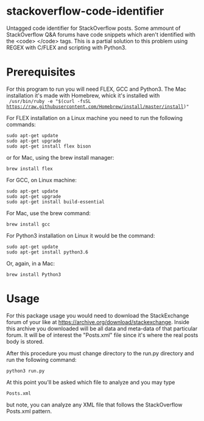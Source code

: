 # stackoverflow-code-identifier
Untagged code identifier for StackOverflow posts.
Some ammount of StackOverflow Q&A forums have code snippets which aren't identified with the &lt;code&gt; &lt;/code&gt; tags. This is a partial solution to this problem using REGEX with C/FLEX and scripting with Python3.

# Prerequisites

For this program to run you will need FLEX, GCC and Python3.
The Mac installation it's made with Homebrew, whick it's installed with  
<code>
/usr/bin/ruby -e "$(curl -fsSL https://raw.githubusercontent.com/Homebrew/install/master/install)"
</code>

For FLEX installation on a Linux machine you need to run the following commands:
  ```
  sudo apt-get update 
  sudo apt-get upgrade 
  sudo apt-get install flex bison
  ```
  or for Mac, using the brew install manager:
  ```
  brew install flex
  ```

For GCC, on Linux machine:
  ```
  sudo apt-get update
  sudo apt-get upgrade
  sudo apt-get install build-essential
  ```
  For Mac, use the brew command:
  ``` 
  brew install gcc
  ```
For Python3 installation on Linux it would be the command:
  ```
  sudo apt-get update
  sudo apt-get install python3.6
  ```
  Or, again, in a Mac:
  ```
  brew install Python3
  ```


# Usage
For this package usage you would need to download the StackExchange forum of your like at https://archive.org/download/stackexchange. Inside this archive you downloaded will be all data and meta-data of that particular forum. It will be of interest the "Posts.xml" file since it's where the real posts body is stored. 

After this procedure you must change directory to the run.py directory and run the following command:
```
python3 run.py
```
At this point you'll be asked which file to analyze and you may type
``` 
Posts.xml
```
but note, you can analyze any XML file that follows the StackOverflow Posts.xml pattern.


